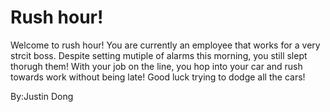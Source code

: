 # Rush hour! 
Welcome to rush hour! You are currently an employee that works for a very strcit boss. Despite setting mutiple of alarms this morning, you still slept thorugh them! With your job on the line, you hop into your car and rush towards work without being late! Good luck trying to dodge all the cars!

By:Justin Dong 


